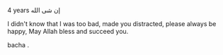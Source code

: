 
4 years إن شى الله

I didn't know that I was too bad, made you distracted, please always be happy, May Allah bless and succeed you.


 bacha .
